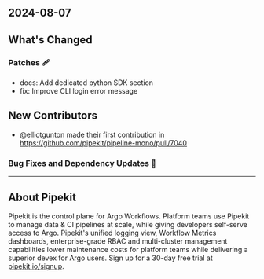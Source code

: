 ## 2024-08-07

## What's Changed
### Patches 🩹
* docs: Add dedicated python SDK section 
* fix: Improve CLI login error message 

## New Contributors
* @elliotgunton made their first contribution in https://github.com/pipekit/pipeline-mono/pull/7040


### Bug Fixes and Dependency Updates 🐞

---

## About Pipekit

Pipekit is the control plane for Argo Workflows. Platform teams use Pipekit to manage data & CI pipelines at scale, while giving developers self-serve access to Argo. Pipekit's unified logging view, Workflow Metrics dashboards, enterprise-grade RBAC and multi-cluster management capabilities lower maintenance costs for platform teams while delivering a superior devex for Argo users. Sign up for a 30-day free trial at [pipekit.io/signup](https://pipekit.io/signup?utm_campaign=release-notes).
